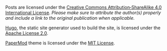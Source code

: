 Posts are licensed under the [Creative&nbsp;Commons Attribution&#8209;ShareAlike&nbsp;4.0 International License](https://creativecommons.org/licenses/by-sa/4.0/). _Please make sure to attribute the author(s) properly and include a link to the original publication when applicable._

[Hugo](https://gohugo.io/), the static site generator used to build the site, is licensed under the [Apache&nbsp;License&nbsp;2.0](https://github.com/gohugoio/hugo/blob/master/LICENSE).

[PaperMod](https://github.com/adityatelange/hugo-PaperMod) theme is licensed under the [MIT&nbsp;License](https://github.com/gohugoio/hugo/blob/master/LICENSE). 

